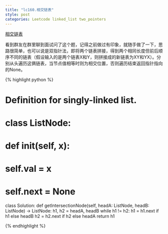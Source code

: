 ```yaml
---
title: "lc160.相交链表"
style: post
categories: Leetcode linked_list two_pointers
---
```


[相交链表](https://leetcode-cn.com/problems/intersection-of-two-linked-lists/)

看到群友在群里聊到面试问了这个题，记得之前做过有印象，就随手做了一下，思路很简单，也可以说是双指针法，即将两个链表拼接，得到两个相同长度但前后顺序不同的链表（假设输入的是两个链表X和Y，则拼接成的新链表为XY和YX）。分别从头遍历这俩链表，当节点值相等时则为相交位置，否则遍历结束返回指针指向的None。

{% highlight python %}

# Definition for singly-linked list.
# class ListNode:
#     def __init__(self, x):
#         self.val = x
#         self.next = None

class Solution:
    def getIntersectionNode(self, headA: ListNode, headB: ListNode) -> ListNode:
        h1, h2 = headA, headB
        while h1 != h2:
            h1 = h1.next if h1 else headB
            h2 = h2.next if h2 else headA
        return h1

{% endhighlight %}
